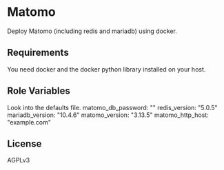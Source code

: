 Matomo
=========

Deploy Matomo (including redis and mariadb) using docker.

Requirements
------------

You need docker and the docker python library installed on your host.

Role Variables
--------------

Look into the defaults file.
matomo_db_password: ""
redis_version: "5.0.5"
mariadb_version: "10.4.6"
matomo_version: "3.13.5"
matomo_http_host: "example.com"

License
-------

AGPLv3
